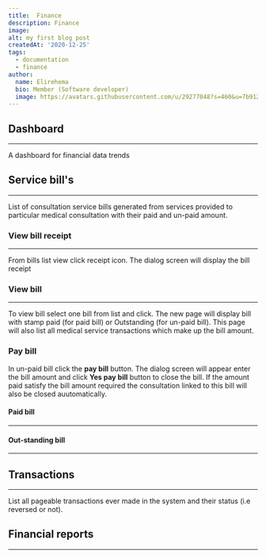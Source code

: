 ```yaml
---
title:  Finance
description: Finance
image: 
alt: my first blog post
createdAt: '2020-12-25'
tags:
  - documentation
  - finance
author:
  name: Elirehema
  bio: Member (Software developer)
  image: https://avatars.githubusercontent.com/u/29277048?s=460&u=7b9129df86f037dc4fb021e22ecbf252f308e688&v=4
---
```


## Dashboard
---
A dashboard for financial data trends 
<c-image src="finance_dashboard.png" alt="Financial trends dashboard"></c-image>
## Service bill's
---
List of consultation service bills generated from services provided to particular medical consultation with their paid and un-paid amount.
<c-image src="bills.png" alt="Financial  bills"></c-image>


### View bill receipt
---
From bills list view click receipt <icon icon="receipt"></icon> icon. The dialog screen will display the bill receipt 
 <c-image src="receipt.png" alt="View receipt"></c-image>
### View bill
---
To view bill select one bill from list and click. The new page will display bill with stamp paid (for paid bill) or Outstanding (for un-paid bill). This page will also list all medical service transactions which make up the bill amount.

### Pay bill
In un-paid bill click the <strong class="button">pay bill</strong> button. The dialog screen will appear enter the bill amount and click <strong class="button">Yes pay bill</strong> button to close the bill. If the amount paid satisfy the bill amount required the consultation linked to this bill will also be closed auutomatically. <c-image src="paybill.png" alt="Pay bill" ></c-image>


#### Paid bill 
---
 <c-image src="paid-bill.png" alt="paid bill"></c-image> 
#### Out-standing bill 
---
<c-image src="outstanding-bill.png" alt="Out-satnding bill"></c-image>

## Transactions
---
List all pageable transactions ever made in the system and their status (i.e reversed or not).
<c-image src="transaction.png" alt="List of financial transaction"></c-image>
## Financial reports
---
